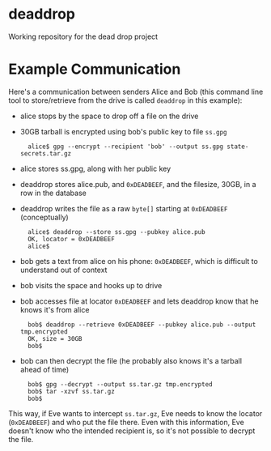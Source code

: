deaddrop
========

Working repository for the dead drop project


Example Communication
=====================

Here's a communication between senders Alice and Bob (this command line tool to store/retrieve from the drive is called `deaddrop` in this example):

* alice stops by the space to drop off a file on the drive
* 30GB tarball is encrypted using bob's public key to file `ss.gpg`

        alice$ gpg --encrypt --recipient 'bob' --output ss.gpg state-secrets.tar.gz

* alice stores ss.gpg, along with her public key
* deaddrop stores alice.pub, and `0xDEADBEEF`, and the filesize, 30GB, in a row in the database
* deaddrop writes the file as a raw `byte[]` starting at `0xDEADBEEF` (conceptually)

        alice$ deaddrop --store ss.gpg --pubkey alice.pub
        OK, locator = 0xDEADBEEF
        alice$ 

* bob gets a text from alice on his phone: `0xDEADBEEF`, which is difficult to understand out of context
* bob visits the space and hooks up to drive
* bob accesses file at locator `0xDEADBEEF` and lets deaddrop know that he knows it's from alice

        bob$ deaddrop --retrieve 0xDEADBEEF --pubkey alice.pub --output tmp.encrypted
        OK, size = 30GB
        bob$

* bob can then decrypt the file (he probably also knows it's a tarball ahead of time)

        bob$ gpg --decrypt --output ss.tar.gz tmp.encrypted
        bob$ tar -xzvf ss.tar.gz
        bob$ 

This way, if Eve wants to intercept `ss.tar.gz`, Eve needs to know the locator (`0xDEADBEEF`) and who put the file there.  Even with this information, Eve doesn't know who the intended recipient is, so it's not possible to decrypt the file.
